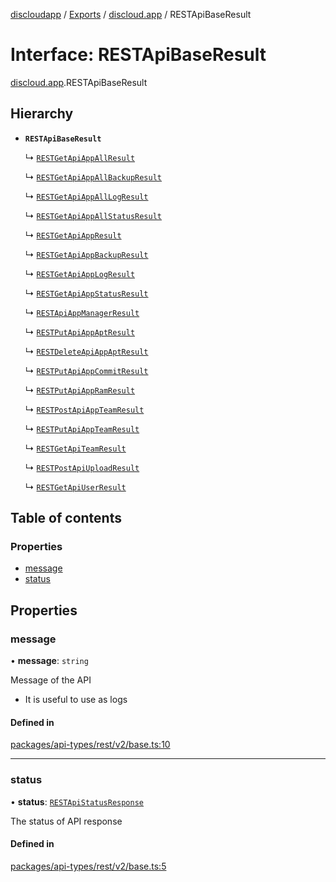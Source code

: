[discloudapp](../README.md) / [Exports](../modules.md) / [discloud.app](../modules/discloud_app.md) / RESTApiBaseResult

# Interface: RESTApiBaseResult

[discloud.app](../modules/discloud_app.md).RESTApiBaseResult

## Hierarchy

- **`RESTApiBaseResult`**

  ↳ [`RESTGetApiAppAllResult`](discloud_app.RESTGetApiAppAllResult.md)

  ↳ [`RESTGetApiAppAllBackupResult`](discloud_app.RESTGetApiAppAllBackupResult.md)

  ↳ [`RESTGetApiAppAllLogResult`](discloud_app.RESTGetApiAppAllLogResult.md)

  ↳ [`RESTGetApiAppAllStatusResult`](discloud_app.RESTGetApiAppAllStatusResult.md)

  ↳ [`RESTGetApiAppResult`](discloud_app.RESTGetApiAppResult.md)

  ↳ [`RESTGetApiAppBackupResult`](discloud_app.RESTGetApiAppBackupResult.md)

  ↳ [`RESTGetApiAppLogResult`](discloud_app.RESTGetApiAppLogResult.md)

  ↳ [`RESTGetApiAppStatusResult`](discloud_app.RESTGetApiAppStatusResult.md)

  ↳ [`RESTApiAppManagerResult`](discloud_app.RESTApiAppManagerResult.md)

  ↳ [`RESTPutApiAppAptResult`](discloud_app.RESTPutApiAppAptResult.md)

  ↳ [`RESTDeleteApiAppAptResult`](discloud_app.RESTDeleteApiAppAptResult.md)

  ↳ [`RESTPutApiAppCommitResult`](discloud_app.RESTPutApiAppCommitResult.md)

  ↳ [`RESTPutApiAppRamResult`](discloud_app.RESTPutApiAppRamResult.md)

  ↳ [`RESTPostApiAppTeamResult`](discloud_app.RESTPostApiAppTeamResult.md)

  ↳ [`RESTPutApiAppTeamResult`](discloud_app.RESTPutApiAppTeamResult.md)

  ↳ [`RESTGetApiTeamResult`](discloud_app.RESTGetApiTeamResult.md)

  ↳ [`RESTPostApiUploadResult`](discloud_app.RESTPostApiUploadResult.md)

  ↳ [`RESTGetApiUserResult`](discloud_app.RESTGetApiUserResult.md)

## Table of contents

### Properties

- [message](discloud_app.RESTApiBaseResult.md#message)
- [status](discloud_app.RESTApiBaseResult.md#status)

## Properties

### message

• **message**: `string`

Message of the API
- It is useful to use as logs

#### Defined in

[packages/api-types/rest/v2/base.ts:10](https://github.com/discloud/discloud.app/blob/482fdb3/packages/api-types/rest/v2/base.ts#L10)

___

### status

• **status**: [`RESTApiStatusResponse`](../modules/discloud_app.md#restapistatusresponse)

The status of API response

#### Defined in

[packages/api-types/rest/v2/base.ts:5](https://github.com/discloud/discloud.app/blob/482fdb3/packages/api-types/rest/v2/base.ts#L5)
